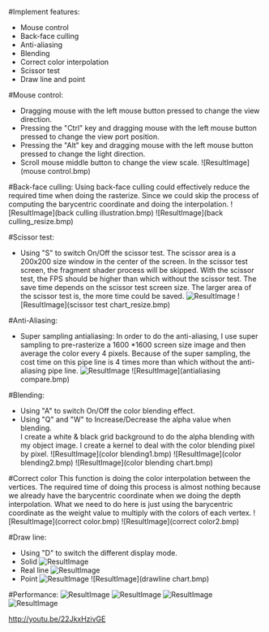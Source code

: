 #Implement features:
* Mouse control
* Back-face culling
* Anti-aliasing
* Blending
* Correct color interpolation
* Scissor test
* Draw line and point

#Mouse control:
* Dragging mouse with the left mouse button pressed to change the view direction.
* Pressing the "Ctrl" key and dragging mouse with the left mouse button pressed to change the view port position.
* Pressing the "Alt" key and dragging mouse with the left mouse button pressed to change the light direction.
* Scroll mouse middle button to change the view scale.
![ResultImage](mouse control.bmp)

#Back-face culling:
Using back-face culling could effectively reduce the required time when doing the rasterize. 
Since we could skip the process of computing the barycentric coordinate and doing the interpolation.
![ResultImage](back culling illustration.bmp)
![ResultImage](back culling_resize.bmp)

#Scissor test:
* Using "S" to switch On/Off the scissor test. The scissor area is a 200x200 size window in the center of the screen.
In the scissor test screen, the fragment shader process will be skipped. With the scissor test, the FPS should be higher than which without the scissor test. 
The save time depends on the scissor test screen size. The larger area of the scissor test is, the more time could be saved.
![ResultImage](scissortest.bmp)
![ResultImage](scissor test chart_resize.bmp)

#Anti-Aliasing:
* Super sampling antialiasing:
In order to do the anti-aliasing, I use super sampling to pre-rasterize a 1600 *1600 screen size image and then average the color every 4 pixels.
Because of the super sampling, the cost time on this pipe line is 4 times more than which without the anti-aliasing pipe line.
![ResultImage](supersampling.bmp)
![ResultImage](antialiasing compare.bmp)


#Blending:
* Using "A" to switch On/Off the color blending effect.
* Using "Q" and "W" to Increase/Decrease the alpha value when blending.  
I create a white & black grid background to do the alpha blending with my object image. I create a kernel to deal with the color blending pixel by pixel.
![ResultImage](color blending1.bmp)
![ResultImage](color blending2.bmp)
![ResultImage](color blending chart.bmp)

#Correct color
This function is doing the color interpolation between the vertices. The required time of doing this process is almost nothing because we already have the barycentric coordinate when we doing the depth interpolation. 
What we need to do here is just using the barycentric coordinate as the weight value to multiply with the colors of each vertex.
![ResultImage](correct color.bmp)
![ResultImage](correct color2.bmp)

#Draw line:
* Using "D" to switch the different display mode. 
* Solid
![ResultImage](solidline1.bmp)
* Real line
![ResultImage](realline.bmp)
* Point
![ResultImage](point.bmp)
![ResultImage](drawline chart.bmp)

#Performance:
![ResultImage](tilesize1.bmp)
![ResultImage](tilesize1_chart.bmp)
![ResultImage](tilesize2.bmp)
![ResultImage](tilesize2_chart.bmp)

http://youtu.be/22JkxHzivGE

